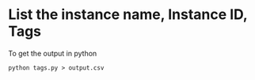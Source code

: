 # List the instance name, Instance ID, Tags

To get the output in python

```
python tags.py > output.csv

```

